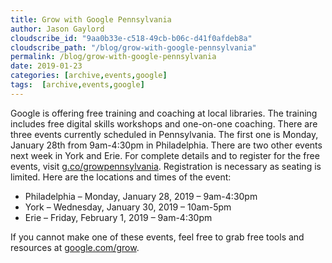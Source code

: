 ```yaml
---
title: Grow with Google Pennsylvania
author: Jason Gaylord
cloudscribe_id: "9aa0b33e-c518-49cb-b06c-d41f0afdeb8a"
cloudscribe_path: "/blog/grow-with-google-pennsylvania"
permalink: /blog/grow-with-google-pennsylvania
date: 2019-01-23
categories: [archive,events,google]
tags:  [archive,events,google]
---
```


Google is offering free training and coaching at local libraries. The training includes free digital skills workshops and one-on-one coaching. There are three events currently scheduled in Pennsylvania. The first one is Monday, January 28th from 9am-4:30pm in Philadelphia. There are two other events next week in York and Erie. For complete details and to register for the free events, visit [g.co/growpennsylvania](https://jasong.us/2DsZUvU). Registration is necessary as seating is limited. Here are the locations and times of the event:

- Philadelphia – Monday, January 28, 2019 – 9am-4:30pm
- York – Wednesday, January 30, 2019 – 10am-5pm
- Erie – Friday, February 1, 2019 – 9am-4:30pm

If you cannot make one of these events, feel free to grab free tools and resources at [google.com/grow](https://jasong.us/2DsZUvU). 